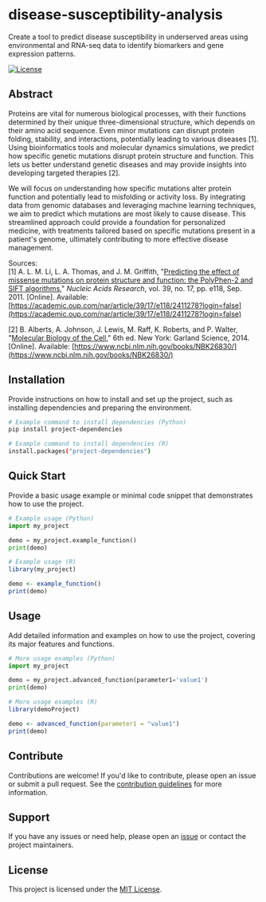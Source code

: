 # disease-susceptibility-analysis

Create a tool to predict disease susceptibility in underserved areas using environmental and RNA-seq data to identify biomarkers and gene expression patterns.

[![License](https://img.shields.io/badge/license-MIT-blue.svg)](LICENSE)

## Abstract

Proteins are vital for numerous biological processes, with their functions determined by their unique three-dimensional structure, which depends on their amino acid sequence. Even minor mutations can disrupt protein folding, stability, and interactions, potentially leading to various diseases [1]. Using bioinformatics tools and molecular dynamics simulations, we predict how specific genetic mutations disrupt protein structure and function. This lets us better understand genetic diseases and may provide insights into developing targeted therapies [2].

We will focus on understanding how specific mutations alter protein function and potentially lead to misfolding or activity loss. By integrating data from genomic databases and leveraging machine learning techniques, we aim to predict which mutations are most likely to cause disease. This streamlined approach could provide a foundation for personalized medicine, with treatments tailored based on specific mutations present in a patient's genome, ultimately contributing to more effective disease management.

Sources:  
[1] A. L. M. Li, L. A. Thomas, and J. M. Griffith, "[Predicting the effect of missense mutations on protein structure and function: the PolyPhen-2 and SIFT algorithms](https://academic.oup.com/nar/article/39/17/e118/2411278?login=false)," *Nucleic Acids Research*, vol. 39, no. 17, pp. e118, Sep. 2011. [Online]. Available: [https://academic.oup.com/nar/article/39/17/e118/2411278?login=false](https://academic.oup.com/nar/article/39/17/e118/2411278?login=false)

[2] B. Alberts, A. Johnson, J. Lewis, M. Raff, K. Roberts, and P. Walter, "[Molecular Biology of the Cell](https://www.ncbi.nlm.nih.gov/books/NBK26830/)," 6th ed. New York: Garland Science, 2014. [Online]. Available: [https://www.ncbi.nlm.nih.gov/books/NBK26830/](https://www.ncbi.nlm.nih.gov/books/NBK26830/)

## Installation

Provide instructions on how to install and set up the project, such as installing dependencies and preparing the environment.

```bash
# Example command to install dependencies (Python)
pip install project-dependencies

# Example command to install dependencies (R)
install.packages("project-dependencies")
```

## Quick Start

Provide a basic usage example or minimal code snippet that demonstrates how to use the project.

```python
# Example usage (Python)
import my_project

demo = my_project.example_function()
print(demo)
```
```r
# Example usage (R)
library(my_project)

demo <- example_function()
print(demo)
```

## Usage

Add detailed information and examples on how to use the project, covering its major features and functions.

```python
# More usage examples (Python)
import my_project

demo = my_project.advanced_function(parameter1='value1')
print(demo)
```
```r
# More usage examples (R)
library(demoProject)

demo <- advanced_function(parameter1 = "value1")
print(demo)
```

## Contribute

Contributions are welcome! If you'd like to contribute, please open an issue or submit a pull request. See the [contribution guidelines](CONTRIBUTING.md) for more information.

## Support

If you have any issues or need help, please open an [issue](https://github.com/hackbio-ca/disease-susceptibility-analysis/issues) or contact the project maintainers.

## License

This project is licensed under the [MIT License](LICENSE).
